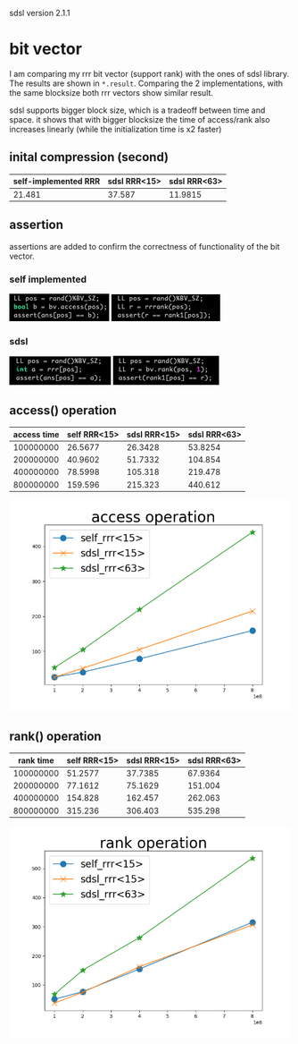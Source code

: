 sdsl version 2.1.1

# bit vector

I am comparing my rrr bit vector (support rank) with the ones of sdsl library. The results are shown in `*.result`. Comparing the 2 implementations, with the same blocksize both rrr vectors show similar result.

sdsl supports bigger block size, which is a tradeoff between time and space. it shows that with bigger blocksize the time of access/rank also increases linearly (while the initialization time is x2 faster)

## inital compression (second)

| self-implemented RRR | sdsl RRR<15> | sdsl RRR<63> |
|----------------------|--------------|--------------|
| 21.481               | 37.587       | 11.9815      |

## assertion

assertions are added to confirm the correctness of functionality of the bit vector.

### self implemented

![](https://raw.githubusercontent.com/eopXD/SuccinctDS/master/test/comparison/img/self%20assert%20access.png?token=ACE22Y2I7TZ2N7SHAWV4SBC5H4UI2)
![](https://raw.githubusercontent.com/eopXD/SuccinctDS/master/test/comparison/img/sdsl%20assert%20rank.png?token=ACE22Y6SDVH2PPAPVTDEZBS5H4ULU)

### sdsl

![](https://raw.githubusercontent.com/eopXD/SuccinctDS/master/test/comparison/img/sdsl%20assert%20access.png?token=ACE22Y3ZNGARUMFOWDXAUJC5H4UOC)
![](https://raw.githubusercontent.com/eopXD/SuccinctDS/master/test/comparison/img/self%20assert%20rank.png?token=ACE22YYYS7IWR2H2J4CEUKK5H4UQO)


## access() operation

| access time | self RRR<15> | sdsl RRR<15> | sdsl RRR<63> |
|-------------|----------------------|--------------|--------------|
| 100000000   | 26.5677              | 26.3428      | 53.8254      |
| 200000000   | 40.9602              | 51.7332      | 104.854      |
| 400000000   | 78.5998              | 105.318      | 219.478      |
| 800000000   | 159.596              | 215.323      | 440.612      |

![](https://raw.githubusercontent.com/eopXD/SuccinctDS/master/test/comparison/img/access%20operation.png?token=ACE22Y47EBMUGXH7VENWVZS5H4UVM)

## rank() operation

| rank time | self RRR<15> | sdsl RRR<15> | sdsl RRR<63> |
|-------------|----------------------|--------------|--------------|
| 100000000   | 51.2577              | 37.7385      | 67.9364      |
| 200000000   | 77.1612              | 75.1629      | 151.004      |
| 400000000   | 154.828              | 162.457      | 262.063      |
| 800000000   | 315.236              | 306.403      | 535.298      |

![](https://raw.githubusercontent.com/eopXD/SuccinctDS/master/test/comparison/img/rank%20operation.png?token=ACE22Y3GO76GBK3BFBEPXUS5H4UW4)
